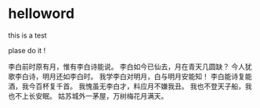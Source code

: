 # helloword
this is a test 


plase do it  !
























李白前时原有月，惟有李白诗能说。
李白如今已仙去，月在青天几圆缺？
今人犹歌李白诗，明月还如李白时。
我学李白对明月，白与明月安能知！
李白能诗复能酒，我今百杯复千首。
我愧虽无李白才，料应月不嫌我丑。
我也不登天子船，我也不上长安眠。
姑苏城外一茅屋，万树梅花月满天。
